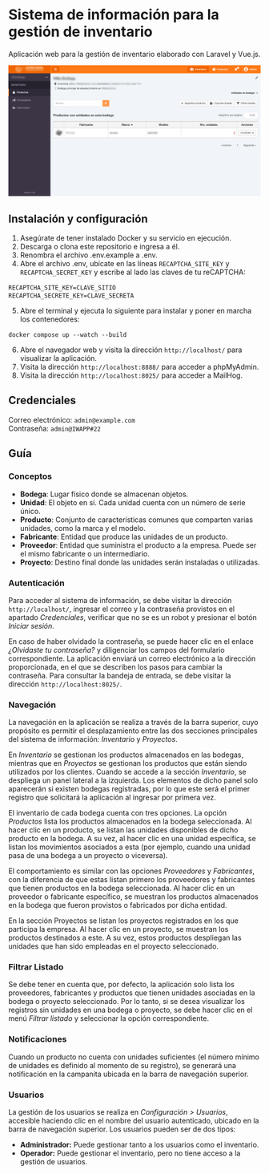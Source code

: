 # Sistema de información para la gestión de inventario

Aplicación web para la gestión de inventario elaborado con Laravel y Vue.js.

![Captura de pantalla de la aplicación web](/screenshot.png)

## Instalación y configuración

1. Asegúrate de tener instalado Docker y su servicio en ejecución.
2. Descarga o clona este repositorio e ingresa a él.
3. Renombra el archivo .env.example a .env.
4. Abre el archivo .env, ubícate en las líneas `RECAPTCHA_SITE_KEY` y `RECAPTCHA_SECRET_KEY` y escribe al lado las claves de tu reCAPTCHA:

```
RECAPTCHA_SITE_KEY=CLAVE_SITIO
RECAPTCHA_SECRETE_KEY=CLAVE_SECRETA
```

5. Abre el terminal y ejecuta lo siguiente para instalar y poner en marcha los contenedores:

```
docker compose up --watch --build
```

6. Abre el navegador web y visita la dirección `http://localhost/` para visualizar la aplicación.
7. Visita la dirección `http://localhost:8888/` para acceder a phpMyAdmin.
8. Visita la dirección `http://localhost:8025/` para acceder a MailHog.

## Credenciales

Correo electrónico: `admin@example.com`\
Contraseña: `admin@IWAPP#22`

## Guía

### Conceptos

-   **Bodega**: Lugar físico donde se almacenan objetos.
-   **Unidad**: El objeto en sí. Cada unidad cuenta con un número de serie único.
-   **Producto**: Conjunto de características comunes que comparten varias unidades, como la marca y el modelo.
-   **Fabricante**: Entidad que produce las unidades de un producto.
-   **Proveedor**: Entidad que suministra el producto a la empresa. Puede ser el mismo fabricante o un intermediario.
-   **Proyecto**: Destino final donde las unidades serán instaladas o utilizadas.

### Autenticación

Para acceder al sistema de información, se debe visitar la dirección `http://localhost/`, ingresar el correo y la contraseña provistos en el apartado _Credenciales_, verificar que no se es un robot y presionar el botón _Iniciar sesión_.

En caso de haber olvidado la contraseña, se puede hacer clic en el enlace _¿Olvidaste tu contraseña?_ y diligenciar los campos del formulario correspondiente. La aplicación enviará un correo electrónico a la dirección proporcionada, en el que se describen los pasos para cambiar la contraseña. Para consultar la bandeja de entrada, se debe visitar la dirección `http://localhost:8025/`.

### Navegación

La navegación en la aplicación se realiza a través de la barra superior, cuyo propósito es permitir el desplazamiento entre las dos secciones principales del sistema de información: _Inventario_ y _Proyectos_.

En _Inventario_ se gestionan los productos almacenados en las bodegas, mientras que en _Proyectos_ se gestionan los productos que están siendo utilizados por los clientes. Cuando se accede a la sección _Inventario_, se despliega un panel lateral a la izquierda. Los elementos de dicho panel solo aparecerán si existen bodegas registradas, por lo que este será el primer registro que solicitará la aplicación al ingresar por primera vez.

El inventario de cada bodega cuenta con tres opciones. La opción _Productos_ lista los productos almacenados en la bodega seleccionada. Al hacer clic en un producto, se listan las unidades disponibles de dicho producto en la bodega. A su vez, al hacer clic en una unidad específica, se listan los movimientos asociados a esta (por ejemplo, cuando una unidad pasa de una bodega a un proyecto o viceversa).

El comportamiento es similar con las opciones _Proveedores_ y _Fabricantes_, con la diferencia de que estas listan primero los proveedores y fabricantes que tienen productos en la bodega seleccionada. Al hacer clic en un proveedor o fabricante específico, se muestran los productos almacenados en la bodega que fueron provistos o fabricados por dicha entidad.

En la sección Proyectos se listan los proyectos registrados en los que participa la empresa. Al hacer clic en un proyecto, se muestran los productos destinados a este. A su vez, estos productos despliegan las unidades que han sido empleadas en el proyecto seleccionado.

### Filtrar Listado

Se debe tener en cuenta que, por defecto, la aplicación solo lista los proveedores, fabricantes y productos que tienen unidades asociadas en la bodega o proyecto seleccionado. Por lo tanto, si se desea visualizar los registros sin unidades en una bodega o proyecto, se debe hacer clic en el menú _Filtrar listado_ y seleccionar la opción correspondiente.

### Notificaciones

Cuando un producto no cuenta con unidades suficientes (el número mínimo de unidades es definido al momento de su registro), se generará una notificación en la campanita ubicada en la barra de navegación superior.

### Usuarios

La gestión de los usuarios se realiza en _Configuración > Usuarios_, accesible haciendo clic en el nombre del usuario autenticado, ubicado en la barra de navegación superior. Los usuarios pueden ser de dos tipos:

-   **Administrador:** Puede gestionar tanto a los usuarios como el inventario.
-   **Operador:** Puede gestionar el inventario, pero no tiene acceso a la gestión de usuarios.
